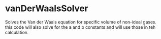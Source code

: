# vanDerWaalsSolver
Solves the Van der Waals equation for specific volume of non-ideal gases. this code will also solve for the a and b constants and will use those in teh calculation. 
